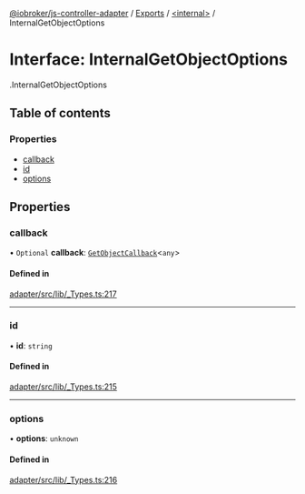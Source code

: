 [@iobroker/js-controller-adapter](../README.md) / [Exports](../modules.md) / [<internal\>](../modules/internal_.md) / InternalGetObjectOptions

# Interface: InternalGetObjectOptions

[<internal>](../modules/internal_.md).InternalGetObjectOptions

## Table of contents

### Properties

- [callback](internal_.InternalGetObjectOptions.md#callback)
- [id](internal_.InternalGetObjectOptions.md#id)
- [options](internal_.InternalGetObjectOptions.md#options)

## Properties

### callback

• `Optional` **callback**: [`GetObjectCallback`](../modules/internal_.md#getobjectcallback)<`any`\>

#### Defined in

[adapter/src/lib/_Types.ts:217](https://github.com/ioBroker/ioBroker.js-controller/blob/c7ef56a8/packages/adapter/src/lib/_Types.ts#L217)

___

### id

• **id**: `string`

#### Defined in

[adapter/src/lib/_Types.ts:215](https://github.com/ioBroker/ioBroker.js-controller/blob/c7ef56a8/packages/adapter/src/lib/_Types.ts#L215)

___

### options

• **options**: `unknown`

#### Defined in

[adapter/src/lib/_Types.ts:216](https://github.com/ioBroker/ioBroker.js-controller/blob/c7ef56a8/packages/adapter/src/lib/_Types.ts#L216)
